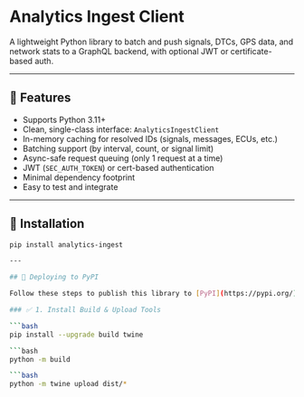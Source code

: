 # Analytics Ingest Client

A lightweight Python library to batch and push signals, DTCs, GPS data, and network stats to a GraphQL backend, with optional JWT or certificate-based auth.

---

## 🔧 Features

- Supports Python 3.11+
- Clean, single-class interface: `AnalyticsIngestClient`
- In-memory caching for resolved IDs (signals, messages, ECUs, etc.)
- Batching support (by interval, count, or signal limit)
- Async-safe request queuing (only 1 request at a time)
- JWT (`SEC_AUTH_TOKEN`) or cert-based authentication
- Minimal dependency footprint
- Easy to test and integrate

---

## 🚀 Installation

```bash
pip install analytics-ingest

---

## 🚀 Deploying to PyPI

Follow these steps to publish this library to [PyPI](https://pypi.org/):

### ✅ 1. Install Build & Upload Tools

```bash
pip install --upgrade build twine

```bash
python -m build

```bash
python -m twine upload dist/*